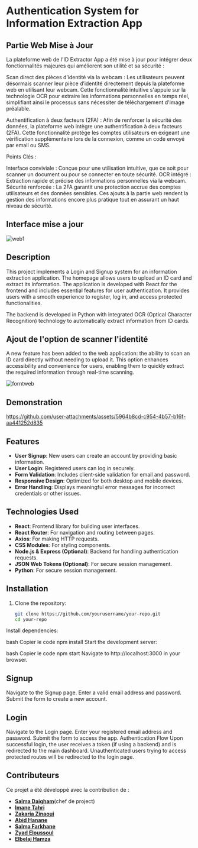 
# Authentication System for Information Extraction App
## Partie Web Mise à Jour
La plateforme web de l'ID Extractor App a été mise à jour pour intégrer deux fonctionnalités majeures qui améliorent son utilité et sa sécurité :

Scan direct des pièces d’identité via la webcam :
Les utilisateurs peuvent désormais scanner leur pièce d’identité directement depuis la plateforme web en utilisant leur webcam. Cette fonctionnalité intuitive s'appuie sur la technologie OCR pour extraire les informations personnelles en temps réel, simplifiant ainsi le processus sans nécessiter de téléchargement d'image préalable.

Authentification à deux facteurs (2FA) :
Afin de renforcer la sécurité des données, la plateforme web intègre une authentification à deux facteurs (2FA). Cette fonctionnalité protège les comptes utilisateurs en exigeant une vérification supplémentaire lors de la connexion, comme un code envoyé par email ou SMS.

Points Clés :

Interface conviviale : Conçue pour une utilisation intuitive, que ce soit pour scanner un document ou pour se connecter en toute sécurité.
OCR intégré : Extraction rapide et précise des informations personnelles via la webcam.
Sécurité renforcée : La 2FA garantit une protection accrue des comptes utilisateurs et des données sensibles.
Ces ajouts à la partie web rendent la gestion des informations encore plus pratique tout en assurant un haut niveau de sécurité.
## Interface mise a jour 
![web1](https://github.com/user-attachments/assets/447f1132-819a-4870-8771-8eb596ac5c53)


## Description
This project implements a Login and Signup system for an information extraction application. The homepage allows users to upload an ID card and extract its information. The application is developed with React for the frontend and includes essential features for user authentication. It provides users with a smooth experience to register, log in, and access protected functionalities.

The backend is developed in Python with integrated OCR (Optical Character Recognition) technology to automatically extract information from ID cards.
## Ajout de l'option de scanner l'identité
A new feature has been added to the web application: the ability to scan an ID card directly without needing to upload it. This option enhances accessibility and convenience for users, enabling them to quickly extract the required information through real-time scanning.


![forntweb](https://github.com/user-attachments/assets/e38f1555-e41e-4c7c-9cee-59102d65de6b)

## Demonstration




https://github.com/user-attachments/assets/5964b8cd-c954-4b57-b16f-aa441252d835


## Features
- **User Signup**: New users can create an account by providing basic information.
- **User Login**: Registered users can log in securely.
- **Form Validation**: Includes client-side validation for email and password.
- **Responsive Design**: Optimized for both desktop and mobile devices.
- **Error Handling**: Displays meaningful error messages for incorrect credentials or other issues.

## Technologies Used
- **React**: Frontend library for building user interfaces.
- **React Router**: For navigation and routing between pages.
- **Axios**: For making HTTP requests.
- **CSS Modules**: For styling components.
- **Node.js & Express (Optional)**: Backend for handling authentication requests.
- **JSON Web Tokens (Optional)**: For secure session management.
- **Python**: For secure session management.

## Installation

1. Clone the repository:
   ```bash
   git clone https://github.com/yourusername/your-repo.git
   cd your-repo
Install dependencies:

bash
Copier le code
npm install
Start the development server:

bash
Copier le code
npm start
Navigate to http://localhost:3000 in your browser.



## Signup
Navigate to the Signup page.
Enter a valid email address and password.
Submit the form to create a new account.
## Login
Navigate to the Login page.
Enter your registered email address and password.
Submit the form to access the app.
Authentication Flow
Upon successful login, the user receives a token (if using a backend) and is redirected to the main dashboard.
Unauthenticated users trying to access protected routes will be redirected to the login page.





## Contributeurs

Ce projet a été développé avec la contribution de :
- [**Salma Daigham**](https://github.com/salmasd5)(chef de project)
- [**Imane Tahri**](https://github.com/imanetahri123)
- [**Zakaria Zinaoui**](https://github.com/zakariaZinaOui)
- [**Abid Hanane**](https://github.com/hananabid24)
- [**Salma Farkhane**](https://github.com/salmafar)
- [**Zyad Eloussoul**](https://github.com/zyadeloussoul)
- [**Elbelaj Hamza**](https://github.com/hamzaelbellaj)


